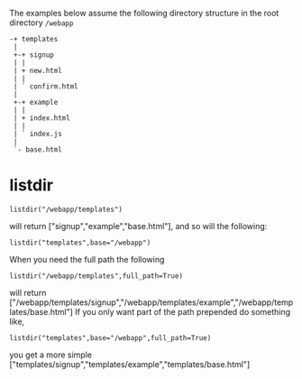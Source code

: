 
The examples below assume the following directory structure in the root directory `/webapp`

    -+ templates
     |
     +-+ signup
     | |
     | + new.html
     | |
     | ` confirm.html
     |
     +-+ example
     | |
     | + index.html
     | |
     | ` index.js
     |
     `- base.html

listdir
=======

    listdir("/webapp/templates")

will return ["signup","example","base.html"], and so will the following:

    listdir("templates",base="/webapp")

When you need the full path the following

    listdir("/webapp/templates",full_path=True)

will return ["/webapp/templates/signup","/webapp/templates/example","/webapp/templates/base.html"]
If you only want part of the path prepended do something like,

    listdir("templates",base="/webapp",full_path=True)

you get a more simple ["templates/signup","templates/example","templates/base.html"]
